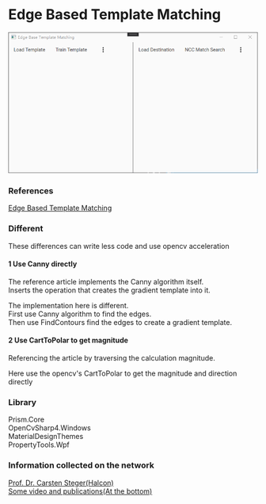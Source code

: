Edge Based Template Matching     
==============================

![click to preview](preview.gif)

### References   

[Edge Based Template Matching](https://www.codeproject.com/Articles/99457/Edge-Based-Template-Matching)    



### Different    

These differences can write less code and use opencv acceleration

#### 1 Use Canny directly
The reference article implements the Canny algorithm itself.      
Inserts the operation that creates the gradient template into it.    

The implementation here is different.    
First use Canny algorithm to find the edges.     
Then use FindContours find the edges to create a gradient template.    

#### 2 Use CartToPolar to get magnitude
Referencing the article by traversing the calculation magnitude.    

Here use the opencv's CartToPolar to get the magnitude and direction directly     



### Library   

Prism.Core   
OpenCvSharp4.Windows     
MaterialDesignThemes    
PropertyTools.Wpf

### Information collected on the network     

[Prof. Dr. Carsten Steger(Halcon)](https://iuks.in.tum.de/members/steger/publications)            
[Some video and publications(At the bottom)](http://campar.in.tum.de/Main/AndreasHofhauser)            
